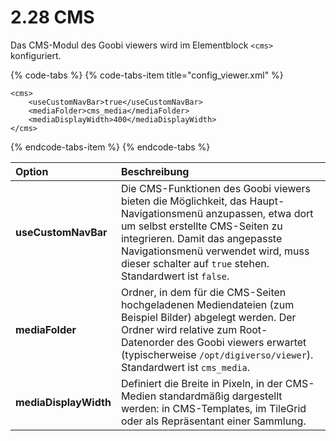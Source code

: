 # 2.28 CMS

Das CMS-Modul des Goobi viewers wird im Elementblock `<cms>` konfiguriert.

{% code-tabs %}
{% code-tabs-item title="config\_viewer.xml" %}
```markup
<cms>
    <useCustomNavBar>true</useCustomNavBar>
    <mediaFolder>cms_media</mediaFolder>
    <mediaDisplayWidth>400</mediaDisplayWidth>
</cms>
```
{% endcode-tabs-item %}
{% endcode-tabs %}

| **Option** | Beschreibung |
| :--- | :--- |
| **useCustomNavBar** | Die CMS-Funktionen des Goobi viewers bieten die Möglichkeit, das Haupt-Navigationsmenü anzupassen, etwa dort um selbst erstellte CMS-Seiten zu integrieren. Damit das angepasste Navigationsmenü verwendet wird, muss dieser schalter auf `true` stehen. Standardwert ist `false`. |
| **mediaFolder** | Ordner, in dem für die CMS-Seiten hochgeladenen Mediendateien \(zum Beispiel Bilder\) abgelegt werden. Der Ordner wird relative zum Root-Datenorder des Goobi viewers erwartet \(typischerweise `/opt/digiverso/viewer`\). Standardwert ist `cms_media`. |
| **mediaDisplayWidth** | Definiert die Breite in Pixeln, in der CMS-Medien standardmäßig dargestellt werden: in CMS-Templates, im TileGrid oder als Repräsentant einer Sammlung. |



